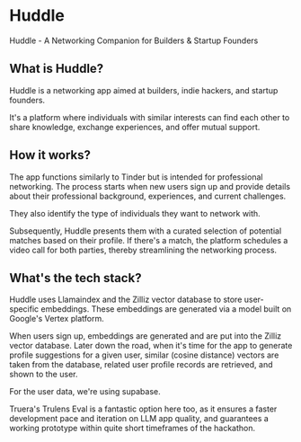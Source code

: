 # Huddle

Huddle - A Networking Companion for Builders & Startup Founders

## What is Huddle?

Huddle is a networking app aimed at builders, indie hackers, and startup founders.

It's a platform where individuals with similar interests can find each other to share knowledge, exchange experiences, and offer mutual support.

## How it works?

The app functions similarly to Tinder but is intended for professional networking. The process starts when new users sign up and provide details about their professional background, experiences, and current challenges.

They also identify the type of individuals they want to network with.

Subsequently, Huddle presents them with a curated selection of potential matches based on their profile. If there's a match, the platform schedules a video call for both parties, thereby streamlining the networking process.

## What's the tech stack?

Huddle uses Llamaindex and the Zilliz vector database to store user-specific embeddings. These embeddings are generated via a model built on Google's Vertex platform.

When users sign up, embeddings are generated and are put into the Zilliz vector database. Later down the road, when it's time for the app to generate profile suggestions for a given user, similar (cosine distance) vectors are taken from the database, related user profile records are retrieved, and shown to the user.

For the user data, we're using supabase.

Truera's Trulens Eval is a fantastic option here too, as it ensures a faster development pace and iteration on LLM app quality, and guarantees a working prototype within quite short timeframes of the hackathon.
